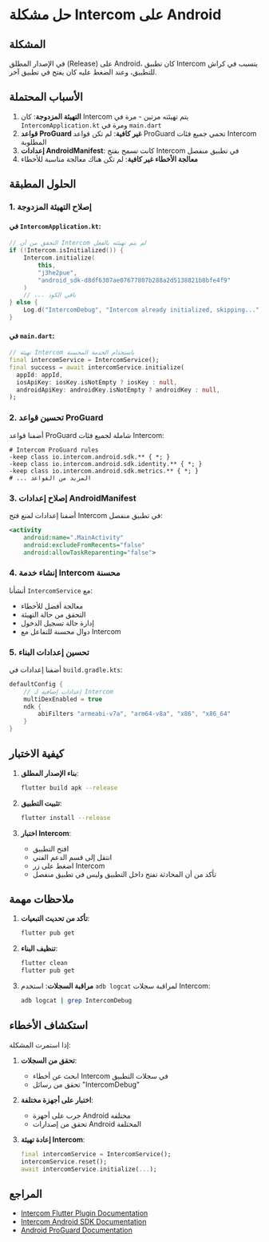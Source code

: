 # حل مشكلة Intercom على Android

## المشكلة
في الإصدار المطلق (Release) على Android، كان تطبيق Intercom يتسبب في كراش للتطبيق، وعند الضغط عليه كان يفتح في تطبيق آخر.

## الأسباب المحتملة
1. **التهيئة المزدوجة**: كان Intercom يتم تهيئته مرتين - مرة في `IntercomApplication.kt` ومرة في `main.dart`
2. **قواعد ProGuard غير كافية**: لم تكن قواعد ProGuard تحمي جميع فئات Intercom المطلوبة
3. **إعدادات AndroidManifest**: كانت تسمح بفتح Intercom في تطبيق منفصل
4. **معالجة الأخطاء غير كافية**: لم تكن هناك معالجة مناسبة للأخطاء

## الحلول المطبقة

### 1. إصلاح التهيئة المزدوجة

#### في `IntercomApplication.kt`:
```kotlin
// التحقق من أن Intercom لم يتم تهيئته بالفعل
if (!Intercom.isInitialized()) {
    Intercom.initialize(
        this,
        "j3he2pue",
        "android_sdk-d8df6307ae07677807b288a2d5138821b8bfe4f9"
    )
    // ... باقي الكود
} else {
    Log.d("IntercomDebug", "Intercom already initialized, skipping...")
}
```

#### في `main.dart`:
```dart
// تهيئة Intercom باستخدام الخدمة المحسنة
final intercomService = IntercomService();
final success = await intercomService.initialize(
  appId: appId,
  iosApiKey: iosKey.isNotEmpty ? iosKey : null,
  androidApiKey: androidKey.isNotEmpty ? androidKey : null,
);
```

### 2. تحسين قواعد ProGuard

أضفنا قواعد ProGuard شاملة لجميع فئات Intercom:

```proguard
# Intercom ProGuard rules
-keep class io.intercom.android.sdk.** { *; }
-keep class io.intercom.android.sdk.identity.** { *; }
-keep class io.intercom.android.sdk.metrics.** { *; }
# ... المزيد من القواعد
```

### 3. إصلاح إعدادات AndroidManifest

أضفنا إعدادات لمنع فتح Intercom في تطبيق منفصل:

```xml
<activity
    android:name=".MainActivity"
    android:excludeFromRecents="false"
    android:allowTaskReparenting="false">
```

### 4. إنشاء خدمة Intercom محسنة

أنشأنا `IntercomService` مع:
- معالجة أفضل للأخطاء
- التحقق من حالة التهيئة
- إدارة حالة تسجيل الدخول
- دوال محسنة للتفاعل مع Intercom

### 5. تحسين إعدادات البناء

أضفنا إعدادات في `build.gradle.kts`:

```kotlin
defaultConfig {
    // إعدادات إضافية لـ Intercom
    multiDexEnabled = true
    ndk {
        abiFilters "armeabi-v7a", "arm64-v8a", "x86", "x86_64"
    }
}
```

## كيفية الاختبار

1. **بناء الإصدار المطلق**:
   ```bash
   flutter build apk --release
   ```

2. **تثبيت التطبيق**:
   ```bash
   flutter install --release
   ```

3. **اختبار Intercom**:
   - افتح التطبيق
   - انتقل إلى قسم الدعم الفني
   - اضغط على زر Intercom
   - تأكد من أن المحادثة تفتح داخل التطبيق وليس في تطبيق منفصل

## ملاحظات مهمة

1. **تأكد من تحديث التبعيات**:
   ```bash
   flutter pub get
   ```

2. **تنظيف البناء**:
   ```bash
   flutter clean
   flutter pub get
   ```

3. **مراقبة السجلات**:
   استخدم `adb logcat` لمراقبة سجلات Intercom:
   ```bash
   adb logcat | grep IntercomDebug
   ```

## استكشاف الأخطاء

إذا استمرت المشكلة:

1. **تحقق من السجلات**:
   - ابحث عن أخطاء Intercom في سجلات التطبيق
   - تحقق من رسائل "IntercomDebug"

2. **اختبار على أجهزة مختلفة**:
   - جرب على أجهزة Android مختلفة
   - تحقق من إصدارات Android المختلفة

3. **إعادة تهيئة Intercom**:
   ```dart
   final intercomService = IntercomService();
   intercomService.reset();
   await intercomService.initialize(...);
   ```

## المراجع

- [Intercom Flutter Plugin Documentation](https://pub.dev/packages/intercom_flutter)
- [Intercom Android SDK Documentation](https://developers.intercom.com/installing-intercom/docs/android-installation)
- [Android ProGuard Documentation](https://developer.android.com/studio/build/shrink-code)

